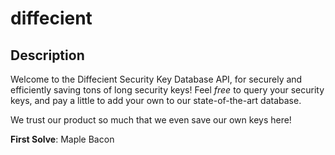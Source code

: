 # diffecient

## Description

Welcome to the Diffecient Security Key Database API, for securely and efficiently saving tons of long security keys! Feel *free* to query your security keys, and pay a little to add your own to our state-of-the-art database.

We trust our product so much that we even save our own keys here!

**First Solve**: Maple Bacon